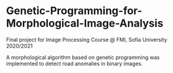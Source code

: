# Genetic-Programming-for-Morphological-Image-Analysis

Final project for Image Processing Course @ FMI, Sofia University 2020/2021

A morphological algorithm based on genetic programming was implemented to detect road anomalies in binary images. 
